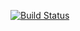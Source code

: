 [![Build Status](https://travis-ci.com/por964/ca3group.svg?branch=main)](https://travis-ci.com/por964/ca3group)
